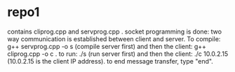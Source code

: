 # repo1
contains cliprog.cpp and servprog.cpp .
socket programming is done: two way communication is established between client and server.
To compile: g++ servprog.cpp -o s (compile server first) and then the client: g++ cliprog.cpp -o c .
to run: ./s (run server first) and then the client: ./c 10.0.2.15  (10.0.2.15 is the client IP address).
to end message transfer, type "end".
